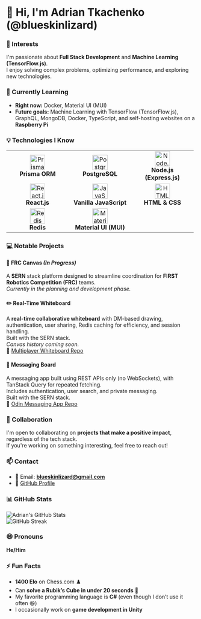 # 👋 Hi, I'm Adrian Tkachenko (@blueskinlizard)

### 👀 Interests  
I'm passionate about **Full Stack Development** and **Machine Learning (TensorFlow.js)**.  
I enjoy solving complex problems, optimizing performance, and exploring new technologies.

### 🌱 Currently Learning  
- **Right now:** Docker, Material UI (MUI)  
- **Future goals:** Machine Learning with TensorFlow (TensorFlow.js), GraphQL, MongoDB, Docker, TypeScript, and self-hosting websites on a **Raspberry Pi**

### 💡 Technologies I Know  
<table> 
  <tr> 
    <td align="center" width="150px"> 
      <img src="https://skillicons.dev/icons?i=prisma" width="40" alt="Prisma"/><br> 
      <b>Prisma ORM</b> 
    </td> 
    <td align="center" width="150px"> 
      <img src="https://skillicons.dev/icons?i=postgres" width="40" alt="PostgreSQL"/><br> 
      <b>PostgreSQL</b> 
    </td> 
    <td align="center" width="150px"> 
      <img src="https://skillicons.dev/icons?i=nodejs,express" width="40" alt="Node.js (Express)"/><br> 
      <b>Node.js (Express.js)</b> 
    </td> 
  </tr> 
  <tr> 
    <td align="center" width="150px"> 
      <img src="https://skillicons.dev/icons?i=react" width="40" alt="React.js"/><br> 
      <b>React.js</b> 
    </td> 
    <td align="center" width="150px"> 
      <img src="https://skillicons.dev/icons?i=javascript" width="40" alt="JavaScript"/><br> 
      <b>Vanilla JavaScript</b> 
    </td> 
    <td align="center" width="150px"> 
      <img src="https://skillicons.dev/icons?i=html,css" width="40" alt="HTML & CSS"/><br> 
      <b>HTML & CSS</b> 
    </td> 
  </tr> 
  <tr>
    <td align="center" width="150px"> 
      <img src="https://skillicons.dev/icons?i=redis" width="40" alt="Redis"/><br> 
      <b>Redis</b> 
    </td>
    <td align="center" width="150px"> 
      <img src="https://skillicons.dev/icons?i=mui" width="40" alt="Material UI"/><br> 
      <b>Material UI (MUI)</b> 
    </td>
  </tr>
</table>

### 💻 Notable Projects  

#### 🚀 FRC Canvas *(In Progress)*  
A **SERN** stack platform designed to streamline coordination for **FIRST Robotics Competition (FRC)** teams.  
_Currently in the planning and development phase._

#### ✏️ Real-Time Whiteboard  
A **real-time collaborative whiteboard** with DM-based drawing, authentication, user sharing, Redis caching for efficiency, and session handling.  
Built with the SERN stack.  
*Canvas history coming soon.*  
🔗 [Multiplayer Whiteboard Repo](https://github.com/blueskinlizard/Multiplayer-Whiteboard)

#### 💬 Messaging Board  
A messaging app built using REST APIs only (no WebSockets), with TanStack Query for repeated fetching.  
Includes authentication, user search, and private messaging.  
Built with the SERN stack.  
🔗 [Odin Messaging App Repo](https://github.com/blueskinlizard/Odin-Messaging-App)

### 🤝 Collaboration  
I'm open to collaborating on **projects that make a positive impact**, regardless of the tech stack.  
If you're working on something interesting, feel free to reach out!

### 📫 Contact  
- 📧 Email: **blueskinlizard@gmail.com**  
- 🔗 [GitHub Profile](https://github.com/blueskinlizard)

### 📊 GitHub Stats  
![Adrian's GitHub Stats](https://github-readme-stats.vercel.app/api?username=blueskinlizard&show_icons=true&theme=tokyonight)  
![GitHub Streak](https://github-readme-streak-stats.herokuapp.com/?user=blueskinlizard&theme=tokyonight)

### 😄 Pronouns  
**He/Him**

### ⚡ Fun Facts  
- **1400 Elo** on Chess.com ♟️  
- Can **solve a Rubik’s Cube in under 20 seconds** 🧩  
- My favorite programming language is **C#** (even though I don’t use it often 😆)  
- I occasionally work on **game development in Unity**
